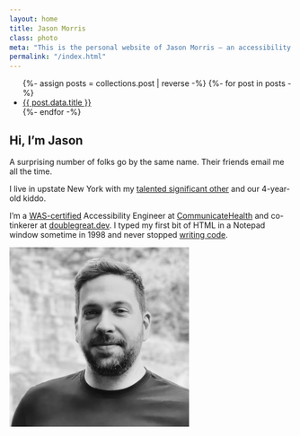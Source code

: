 ```yaml
---
layout: home
title: Jason Morris
class: photo
meta: "This is the personal website of Jason Morris — an accessibility engineer and a dialer from upstate New York"
permalink: "/index.html"
---
```


<nav>
<ul class="chunk bump">
{%- assign posts = collections.post | reverse -%}
{%- for post in posts -%}
  <li><a href="{{ post.url }}">{{ post.data.title }}</a></li>
{%- endfor -%}
</ul>
</nav>

<section id="content" tabindex="-1">
  <article>

## Hi, I&rsquo;m Jason

A surprising number of folks go by the same name. Their friends email me all the time.

I live in upstate New York with my [talented significant other](https://katydecorah.com) and our 4-year-old kiddo.

I’m a [WAS-certified](https://www.credly.com/badges/d58371ca-e424-4a18-bc4c-41177b02a7d4/) Accessibility Engineer at [CommunicateHealth](https://communicatehealth.com) and co-tinkerer at [doublegreat.dev](https://doublegreat.dev/). I typed my first bit of HTML in a Notepad window sometime in 1998 and never stopped [writing code](https://github.com/jsnmrs).

  </article>
  <div class="photo">
    <picture>
      <source media="(max-width: 768px)" srcset="/img/jason-640.webp" type="image/webp">
      <source media="(min-width: 769px)" srcset="/img/jason-320.webp" type="image/webp">
      <source media="(min-width: 769px)" srcset="/img/jason-320.jpg">
      <img src="/img/jason-640.jpg" alt="Jason Morris." loading="lazy" width="320" height="320">
    </picture>
  </div>
</section>
